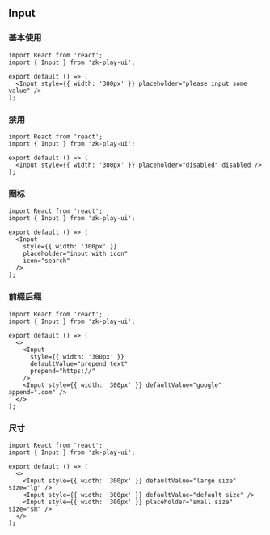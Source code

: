 <!--
 * @Author: your name
 * @Date: 2021-08-23 21:46:25
 * @LastEditTime: 2021-08-23 22:03:19
 * @LastEditors: Please set LastEditors
 * @Description: In User Settings Edit
 * @FilePath: /zk-play-ui/src/Input/index.md
-->

## Input

### 基本使用

```tsx
import React from 'react';
import { Input } from 'zk-play-ui';

export default () => (
  <Input style={{ width: '300px' }} placeholder="please input some value" />
);
```

### 禁用

```tsx
import React from 'react';
import { Input } from 'zk-play-ui';

export default () => (
  <Input style={{ width: '300px' }} placeholder="disabled" disabled />
);
```

### 图标

```tsx
import React from 'react';
import { Input } from 'zk-play-ui';

export default () => (
  <Input
    style={{ width: '300px' }}
    placeholder="input with icon"
    icon="search"
  />
);
```

### 前缀后缀

```tsx
import React from 'react';
import { Input } from 'zk-play-ui';

export default () => (
  <>
    <Input
      style={{ width: '300px' }}
      defaultValue="prepend text"
      prepend="https://"
    />
    <Input style={{ width: '300px' }} defaultValue="google" append=".com" />
  </>
);
```

### 尺寸

```tsx
import React from 'react';
import { Input } from 'zk-play-ui';

export default () => (
  <>
    <Input style={{ width: '300px' }} defaultValue="large size" size="lg" />
    <Input style={{ width: '300px' }} defaultValue="default size" />
    <Input style={{ width: '300px' }} placeholder="small size" size="sm" />
  </>
);
```
